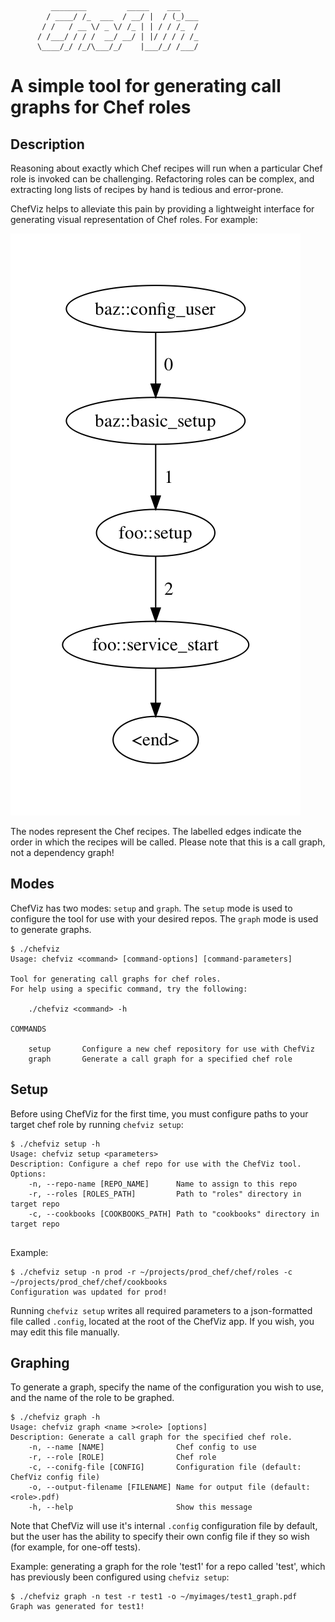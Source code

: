 ```
         ________         _____    ___
        / ____/ /_  ___  / __/ |  / (_)___
       / /   / __ \/ _ \/ /_ | | / / /_  /
      / /___/ / / /  __/ __/ | |/ / / / /_
      \____/_/ /_/\___/_/    |___/_/ /___/
```

# A simple tool for generating call graphs for Chef roles

## Description
Reasoning about exactly which Chef recipes will run when a particular Chef
role is invoked can be challenging. Refactoring roles can be complex, and
extracting long lists of recipes by hand is tedious and error-prone.

ChefViz helps to alleviate this pain by providing a lightweight interface for
generating visual representation of Chef roles. For example:

![Sample Graph Image](/sample_images/simple.png)


The nodes represent the Chef recipes.
The labelled edges indicate the order in which the recipes will be called.
Please note that this is a call graph, not a dependency graph!

## Modes
ChefViz has two modes: `setup` and `graph`. The `setup` mode is used to configure the tool for use
with your desired repos. The `graph` mode is used to generate
graphs.
```
$ ./chefviz
Usage: chefviz <command> [command-options] [command-parameters]

Tool for generating call graphs for chef roles.
For help using a specific command, try the following:

    ./chefviz <command> -h

COMMANDS

    setup       Configure a new chef repository for use with ChefViz
    graph       Generate a call graph for a specified chef role  
```


## Setup
Before using ChefViz for the first time, you must configure paths to your target chef role
by running `chefviz setup`:
```
$ ./chefviz setup -h
Usage: chefviz setup <parameters>
Description: Configure a chef repo for use with the ChefViz tool.
Options:
    -n, --repo-name [REPO_NAME]      Name to assign to this repo
    -r, --roles [ROLES_PATH]         Path to "roles" directory in target repo
    -c, --cookbooks [COOKBOOKS_PATH] Path to "cookbooks" directory in target repo
	    
```

Example:
```
$ ./chefviz setup -n prod -r ~/projects/prod_chef/chef/roles -c ~/projects/prod_chef/chef/cookbooks
Configuration was updated for prod!
```

Running `chefviz setup` writes all required parameters to a json-formatted file called `.config`, located
at the root of the ChefViz app. If you wish, you may edit this file manually.


## Graphing
To generate a graph, specify the name of the configuration you wish to use, and the name of the role to be graphed.
```
$ ./chefviz graph -h
Usage: chefviz graph <name ><role> [options]
Description: Generate a call graph for the specified chef role.
    -n, --name [NAME]                Chef config to use
    -r, --role [ROLE]                Chef role
    -c, --conifg-file [CONFIG]       Configuration file (default: ChefViz config file)
    -o, --output-filename [FILENAME] Name for output file (default: <role>.pdf)
    -h, --help                       Show this message
```
Note that ChefViz will use it's internal `.config` configuration file by default, but the user
has the ability to specify their own config file if they so wish (for example, for one-off tests).

Example: generating a graph for the role 'test1' for a repo called 'test', which has previously been
configured using `chefviz setup`:
```
$ ./chefviz graph -n test -r test1 -o ~/myimages/test1_graph.pdf
Graph was generated for test1!
```






